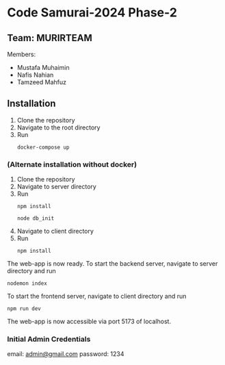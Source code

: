 # Code Samurai-2024 Phase-2 #
## Team: MURIRTEAM ##
Members:
  - Mustafa Muhaimin
  - Nafis Nahian
  - Tamzeed Mahfuz
## Installation ##
1. Clone the repository
2. Navigate to the root directory
3. Run
   ```
   docker-compose up
   ```

### (Alternate installation without docker) ###
1. Clone the repository
2. Navigate to server directory
3. Run
   ```
   npm install
   ```
   ```
   node db_init
   ```
4. Navigate to client directory
5. Run
   ```
   npm install
   ```
The web-app is now ready.
To start the backend server, navigate to server directory and run
```
nodemon index
```
To start the frontend server, navigate to client directory and run
```
npm run dev
```
The web-app is now accessible via port 5173 of localhost.

### Initial Admin Credentials
email: admin@gmail.com
password: 1234
